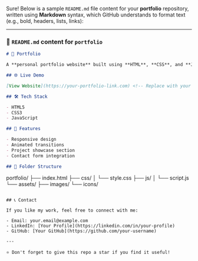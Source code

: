 Sure! Below is a sample `README.md` file content for your **portfolio** repository, written using **Markdown** syntax, which GitHub understands to format text (e.g., bold, headers, lists, links):

---

### 📁 `README.md` content for `portfolio`

```markdown
# 💼 Portfolio

A **personal portfolio website** built using **HTML**, **CSS**, and **JavaScript** to showcase projects, skills, and contact information.

## 🌐 Live Demo

[View Website](https://your-portfolio-link.com) <!-- Replace with your actual portfolio link -->

## 🛠️ Tech Stack

- HTML5
- CSS3
- JavaScript

## 📸 Features

- Responsive design
- Animated transitions
- Project showcase section
- Contact form integration

## 📂 Folder Structure

```

portfolio/
├── index.html
├── css/
│   └── style.css
├── js/
│   └── script.js
└── assets/
├── images/
└── icons/

```

## 📞 Contact

If you like my work, feel free to connect with me:

- Email: your.email@example.com
- LinkedIn: [Your Profile](https://linkedin.com/in/your-profile)
- GitHub: [Your GitHub](https://github.com/your-username)

---

⭐️ Don't forget to give this repo a star if you find it useful!
```


